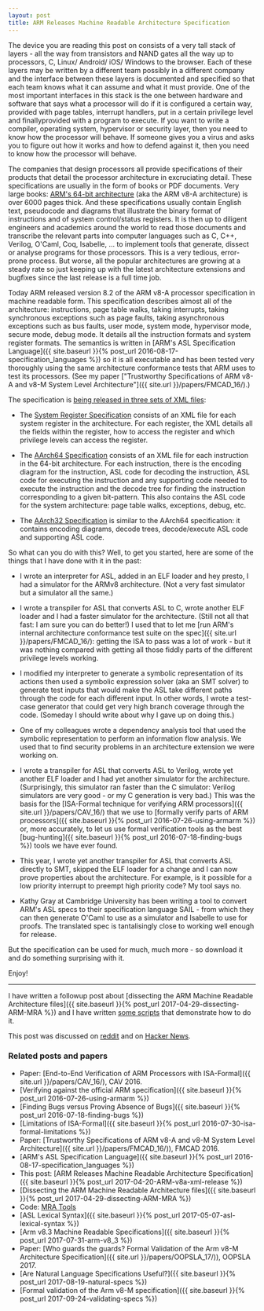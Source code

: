 ```yaml
---
layout: post
title: ARM Releases Machine Readable Architecture Specification
---
```


The device you are reading this post on consists of a very tall
stack of layers - all the way from transistors and NAND gates all the
way up to processors, C, Linux/ Android/ iOS/ Windows to the browser.
Each of these layers may be written by a different team possibly in a different
company and the interface between these layers is documented and specified
so that each team knows what it  can assume and what it must provide.
One of the most important interfaces in this stack is the one between
hardware and software that says what a processor will do if it is configured
a certain way, provided with page tables, interrupt handlers, put in a certain
privilege level and finallyprovided with a program to execute.
If you want to write a compiler, operating system, hypervisor or security
layer, then you need to know how the processor will behave.
If someone gives you a virus and asks you to figure out how it works
and how to defend against it, then you need to know how the processor will
behave.

The companies that design processors all provide specifications of their
products that detail the processor architecture in excruciating detail.
These specifications are usually in the form of books or PDF documents.
Very large books: [ARM's 64-bit
architecture](https://static.docs.arm.com/ddi0487/b/DDI0487B_a_armv8_arm.pdf) (aka the ARM v8-A architecture)
is over 6000 pages thick.
And these specifications usually contain English text, pseudocode and diagrams
that illustrate the binary format of instructions and of system control/status
registers.
It is then up to diligent engineers and academics around the world to
read those documents and transcribe the relevant parts into computer languages
such as C, C++, Verilog, O'Caml, Coq, Isabelle, ... to implement tools
that generate, dissect or analyse programs for those processors.
This is a very tedious, error-prone process.  But worse, all the popular
architectures are growing at a steady rate so just keeping up with the latest
architecture extensions and bugfixes since the last release is a full time job.

Today ARM released version 8.2 of the ARM v8-A processor specification in machine readable
form.
This specification describes almost all of the architecture: instructions,
page table walks, taking interrupts, taking synchronous exceptions such as page faults,
taking asynchronous exceptions such as bus faults, user mode, system mode,
hypervisor mode, secure mode, debug mode.  It details all the instruction
formats and system register formats.
The semantics is written in [ARM's ASL Specification Language]({{ site.baseurl
}}{% post_url 2016-08-17-specification_languages %}) so
it is all executable and has been tested very thoroughly using the same
architecture conformance tests that ARM uses to test its processors.
(See my paper ["Trustworthy Specifications of ARM v8-A and v8-M
System Level Architecture"]({{ site.url }}/papers/FMCAD_16/).)

The specification is [being released in three sets of XML files](https://developer.arm.com/products/architecture/a-profile/exploration-tools):

* The [System Register Specification](https://developer.arm.com/-/media/developer/products/architecture/armv8-a-architecture/ARMv82A-SysReg-00bet3.1.tar.gz)
  consists of an XML file for each system register in the architecture.
  For each register, the XML details all the fields within the register, how to
  access the register and which privilege levels can access the register.

* The [AArch64 Specification](https://developer.arm.com/-/media/developer/products/architecture/armv8-a-architecture/A64_v82A_ISA_xml_00bet3.1.tar.gz)
  consists of an XML file for each instruction in the 64-bit architecture.  For
  each instruction, there is the encoding diagram for the instruction, ASL code
  for decoding the instruction, ASL code for executing the instruction and
  any supporting code needed to execute the instruction and the decode tree
  for finding the instruction corresponding to a given bit-pattern.  This also contains
  the
  ASL code for the system architecture: page table walks, exceptions, debug,
  etc.

* The [AArch32 Specification](https://developer.arm.com/-/media/developer/products/architecture/armv8-a-architecture/AArch32_v82A_ISA_xml_00bet3.1.tar.gz)
  is similar to the AArch64 specification: it contains encoding diagrams,
  decode trees, decode/execute ASL code and supporting ASL code.

So what can you do with this?  Well, to get you started, here are some of the
things that I have done with it in the past:

* I wrote an interpreter for ASL, added in an ELF loader and hey presto,
  I had a simulator for the ARMv8 architecture.
  (Not a very fast simulator but a simulator all the same.)

* I wrote a transpiler for ASL that converts ASL to C, wrote another ELF loader
  and I had a faster simulator for the architecture.
  (Still not all that fast: I am sure you can do better!)
  I used that to let me [run ARM's internal architecture conformance test suite
  on the spec]({{ site.url }}/papers/FMCAD_16/):
  getting the ISA to pass was a lot of work - but it was nothing
  compared with getting all those fiddly parts of the different privilege
  levels working.

* I modified my interpreter to generate a symbolic representation of its
  actions then used a symbolic expression solver (aka an SMT solver) to
  generate test inputs that would make the ASL take different paths through
  the code for each different input.  In other words, I wrote a test-case
  generator that could get very high branch coverage through the code.
  (Someday I should write about why I gave up on doing this.)

* One of my colleagues wrote a dependency analysis tool that used the symbolic
  representation to perform an information flow analysis.  We used that to
  find security problems in an architecture extension we were working on.

* I wrote a transpiler for ASL that converts ASL to Verilog, wrote yet another
  ELF loader and I had yet another simulator for the architecture.
  (Surprisingly, this simulator ran faster than the C simulator: Verilog
  simulators are very good - or my C generation is very bad.)
  This was the basis for the [ISA-Formal technique for verifying ARM processors]({{ site.url }}/papers/CAV_16/)
  that we use to [formally verify parts of ARM processors]({{ site.baseurl }}{% post_url 2016-07-26-using-armarm %}) or,
  more accurately, to let us use formal verification tools as the best [bug-hunting]({{ site.baseurl }}{% post_url 2016-07-18-finding-bugs %})
  tools we have ever found.

* This year, I wrote yet another transpiler for ASL that converts ASL directly to SMT,
  skipped the ELF loader for a change and I can now prove properties about
  the architecture.  For example, is it possible for a low priority interrupt
  to preempt high priority code?   My tool says no.

* Kathy Gray at Cambridge University has been writing a tool to convert ARM's
  ASL specs to their specification language SAIL - from which they can then
  generate O'Caml to use as a simulator and Isabelle to use for proofs.
  The translated spec is tantalisingly close to working well enough for
  release.

But the specification can be used for much, much more - so download it and do
something surprising with it.

Enjoy!

------

I have written a followup post about [dissecting the ARM Machine Readable
Architecture files]({{ site.baseurl }}{% post_url 2017-04-29-dissecting-ARM-MRA
%}) and I have written [some
scripts](https://github.com/alastairreid/mra_tools) that demonstrate how to do
it.

This post was discussed on [reddit](https://www.reddit.com/r/programming/comments/66kyez/arm_releases_machine_readable_architecture/)
and on [Hacker News](https://news.ycombinator.com/item?id=14174533).

### Related posts and papers

* Paper: [End-to-End Verification of ARM Processors with ISA-Formal]({{ site.url }}/papers/CAV_16/), CAV 2016.
* [Verifying against the official ARM specification]({{ site.baseurl }}{% post_url 2016-07-26-using-armarm %})
* [Finding Bugs versus Proving Absence of Bugs]({{ site.baseurl }}{% post_url 2016-07-18-finding-bugs %})
* [Limitations of ISA-Formal]({{ site.baseurl }}{% post_url 2016-07-30-isa-formal-limitations %})
* Paper: [Trustworthy Specifications of ARM v8-A and v8-M System Level Architecture]({{ site.url }}/papers/FMCAD_16/)), FMCAD 2016.
* [ARM's ASL Specification Language]({{ site.baseurl }}{% post_url 2016-08-17-specification_languages %})
* This post: [ARM Releases Machine Readable Architecture Specification]({{ site.baseurl }}{% post_url 2017-04-20-ARM-v8a-xml-release %})
* [Dissecting the ARM Machine Readable Architecture files]({{ site.baseurl }}{% post_url 2017-04-29-dissecting-ARM-MRA %})
* Code: [MRA Tools](https://github.com/alastairreid/mra_tools)
* [ASL Lexical Syntax]({{ site.baseurl }}{% post_url 2017-05-07-asl-lexical-syntax %})
* [Arm v8.3 Machine Readable Specifications]({{ site.baseurl }}{% post_url 2017-07-31-arm-v8_3 %})
* Paper: [Who guards the guards?  Formal Validation of the Arm v8-M Architecture Specification]({{ site.url }}/papers/OOPSLA_17/)), OOPSLA 2017.
* [Are Natural Language Specifications Useful?]({{ site.baseurl }}{% post_url 2017-08-19-natural-specs %})
* [Formal validation of the Arm v8-M specification]({{ site.baseurl }}{% post_url 2017-09-24-validating-specs %})
